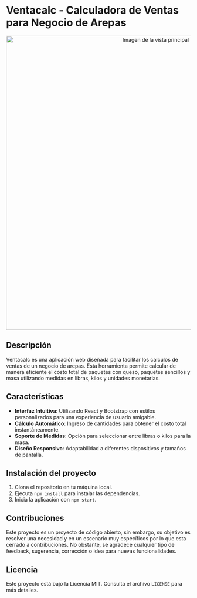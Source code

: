 # Ventacalc - Calculadora de Ventas para Negocio de Arepas

<p align="center">
  <img src="https://github.com/JuanLoaiza007/ventacalc/assets/116226390/2172be6d-90bb-433e-916d-7319edb5a724" alt="Imagen de la vista principal" width="800"/>
</p>

## Descripción
Ventacalc es una aplicación web diseñada para facilitar los calculos de ventas de un negocio de arepas. Esta herramienta permite calcular de manera eficiente el costo total de paquetes con queso, paquetes sencillos y masa utilizando medidas en libras, kilos y unidades monetarias.

## Características
- **Interfaz Intuitiva**: Utilizando React y Bootstrap con estilos personalizados para una experiencia de usuario amigable.
- **Cálculo Automático**: Ingreso de cantidades para obtener el costo total instantáneamente.
- **Soporte de Medidas**: Opción para seleccionar entre libras o kilos para la masa.
- **Diseño Responsivo**: Adaptabilidad a diferentes dispositivos y tamaños de pantalla.

## Instalación del proyecto
1. Clona el repositorio en tu máquina local.
2. Ejecuta `npm install` para instalar las dependencias.
3. Inicia la aplicación con `npm start`.

## Contribuciones
Este proyecto es un proyecto de código abierto, sin embargo, su objetivo es resolver una necesidad y en un escenario muy específicos por lo que esta cerrado a contribuciones. No obstante, se agradece cualquier tipo de feedback, sugerencia, corrección o idea para nuevas funcionalidades.

## Licencia
Este proyecto está bajo la Licencia MIT. Consulta el archivo `LICENSE` para más detalles.
